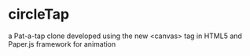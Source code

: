 # circleTap
a Pat-a-tap clone developed using the new &lt;canvas> tag in HTML5 and Paper.js framework for animation
